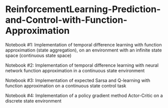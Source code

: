 # ReinforcementLearning-Prediction-and-Control-with-Function-Approximation
Notebook #1: Implementation of temporal difference learning with function approximation (state aggregation), on an environment with an infinite state space (continuous state space)

Notebook #2: Implementation of temporal difference learning with neural network function approximation in a continuous state environment

Notebook #3: Implementation of expected Sarsa and Q-learning with function approximation on a continuous state control task

Notebook #4: Implementation of a policy gradient method Actor-Critic on a discrete state environment
